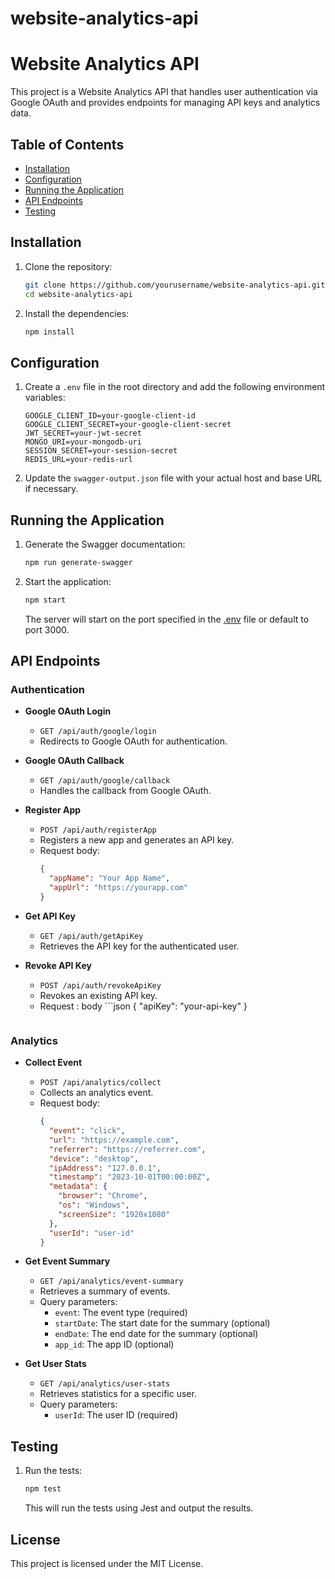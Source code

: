 # website-analytics-api
# Website Analytics API

This project is a Website Analytics API that handles user authentication via Google OAuth and provides endpoints for managing API keys and analytics data.

## Table of Contents

- [Installation](#installation)
- [Configuration](#configuration)
- [Running the Application](#running-the-application)
- [API Endpoints](#api-endpoints)
- [Testing](#testing)

## Installation

1. Clone the repository:

    ```sh
    git clone https://github.com/yourusername/website-analytics-api.git
    cd website-analytics-api
    ```

2. Install the dependencies:

    ```sh
    npm install
    ```

## Configuration

1. Create a `.env` file in the root directory and add the following environment variables:

    ```env
    GOOGLE_CLIENT_ID=your-google-client-id
    GOOGLE_CLIENT_SECRET=your-google-client-secret
    JWT_SECRET=your-jwt-secret
    MONGO_URI=your-mongodb-uri
    SESSION_SECRET=your-session-secret
    REDIS_URL=your-redis-url
    ```

2. Update the `swagger-output.json` file with your actual host and base URL if necessary.

## Running the Application

1. Generate the Swagger documentation:

    ```sh
    npm run generate-swagger
    ```

2. Start the application:

    ```sh
    npm start
    ```

    The server will start on the port specified in the [.env](http://_vscodecontentref_/1) file or default to port 3000.

## API Endpoints

### Authentication

- **Google OAuth Login**
  - `GET /api/auth/google/login`
  - Redirects to Google OAuth for authentication.

- **Google OAuth Callback**
  - `GET /api/auth/google/callback`
  - Handles the callback from Google OAuth.

- **Register App**
  - `POST /api/auth/registerApp`
  - Registers a new app and generates an API key.
  - Request body:
    ```json
    {
      "appName": "Your App Name",
      "appUrl": "https://yourapp.com"
    }
    ```

- **Get API Key**
  - `GET /api/auth/getApiKey`
  - Retrieves the API key for the authenticated user.

- **Revoke API Key**
  - `POST /api/auth/revokeApiKey`
  - Revokes an existing API key.
  - Request :
body    ```json
    {
      "apiKey": "your-api-key"
    }
    ```

### Analytics

- **Collect Event**
  - `POST /api/analytics/collect`
  - Collects an analytics event.
  - Request body:
    ```json
    {
      "event": "click",
      "url": "https://example.com",
      "referrer": "https://referrer.com",
      "device": "desktop",
      "ipAddress": "127.0.0.1",
      "timestamp": "2023-10-01T00:00:00Z",
      "metadata": {
        "browser": "Chrome",
        "os": "Windows",
        "screenSize": "1920x1080"
      },
      "userId": "user-id"
    }
    ```

- **Get Event Summary**
  - `GET /api/analytics/event-summary`
  - Retrieves a summary of events.
  - Query parameters:
    - `event`: The event type (required)
    - `startDate`: The start date for the summary (optional)
    - `endDate`: The end date for the summary (optional)
    - `app_id`: The app ID (optional)

- **Get User Stats**
  - `GET /api/analytics/user-stats`
  - Retrieves statistics for a specific user.
  - Query parameters:
    - `userId`: The user ID (required)

## Testing

1. Run the tests:

    ```sh
    npm test
    ```

    This will run the tests using Jest and output the results.

## License

This project is licensed under the MIT License.